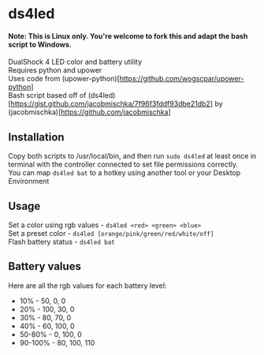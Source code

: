 # ds4led
#### Note: This is Linux only. You're welcome to fork this and adapt the bash script to Windows.
DualShock 4 LED color and battery utility  
Requires python and upower  
Uses code from (upower-python)[https://github.com/wogscpar/upower-python]  
Bash script based off of (ds4led)[https://gist.github.com/jacobmischka/7f96f3fddf93dbe21db2] by (jacobmischka)[https://github.com/jacobmischka]

## Installation
Copy both scripts to /usr/local/bin, and then run `sudo ds4led` at least once in terminal with the controller connected to set file permissions correctly.  
You can map `ds4led bat` to a hotkey using another tool or your Desktop Environment

## Usage
Set a color using rgb values - `ds4led <red> <green> <blue>`  
Set a preset color - `ds4led [orange/pink/green/red/white/off]`  
Flash battery status - `ds4led bat`

## Battery values
Here are all the rgb values for each battery level:

* 10% - 50, 0, 0
* 20% - 100, 30, 0
* 30% - 80, 70, 0
* 40% - 60, 100, 0
* 50-80% - 0, 100, 0
* 90-100% - 80, 100, 110